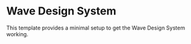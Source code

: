 # Wave Design System

This template provides a minimal setup to get the Wave Design System working.
